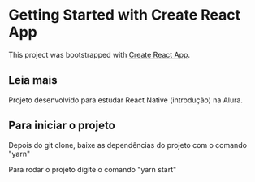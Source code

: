 # Getting Started with Create React App

This project was bootstrapped with [Create React App](https://github.com/facebook/create-react-app).

## Leia mais

Projeto desenvolvido para estudar React Native (introdução) na Alura.


## Para iniciar o projeto

Depois do git clone, baixe as dependências do projeto com o comando "yarn"

Para rodar o projeto digite o comando "yarn start"